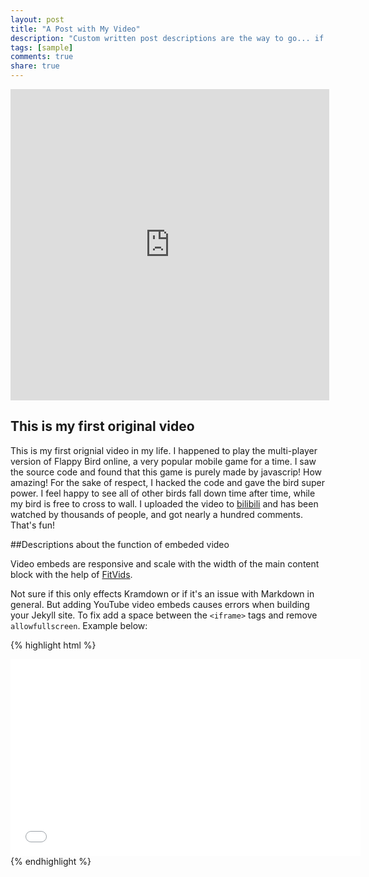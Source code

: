 ```yaml
---
layout: post
title: "A Post with My Video"
description: "Custom written post descriptions are the way to go... if you're not lazy."
tags: [sample]
comments: true
share: true
---
```

<iframe height="498" width="510" src="http://player.youku.com/embed/XNjczNDMwNTQw" frameborder="0" allowfullscreen></iframe>

## This is my first original video

This is my first orignial video in my life. I happened to play the multi-player version of Flappy Bird online, a very popular mobile game for a time. I saw the source code and found that this game is purely made by javascrip! How amazing! For the sake of respect, I hacked the code and gave the bird super power. I feel happy to see all of other birds fall down time after time, while my bird is free to cross to wall. I uploaded the video to [bilibili](www.bilibili.tv/video/av967176/) and has been watched by thousands of people, and got nearly a hundred comments. That's fun!

##Descriptions about the function of embeded video

Video embeds are responsive and scale with the width of the main content block with the help of [FitVids](http://fitvidsjs.com/).

Not sure if this only effects Kramdown or if it's an issue with Markdown in general. But adding YouTube video embeds causes errors when building your Jekyll site. To fix add a space between the `<iframe>` tags and remove `allowfullscreen`. Example below:

{% highlight html %}
<iframe width="560" height="315" src="//www.youtube.com/embed/SU3kYxJmWuQ" frameborder="0"> </iframe>
{% endhighlight %}